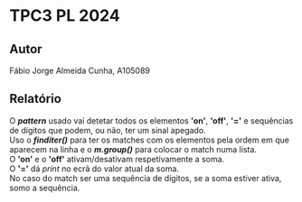 # TPC3 PL 2024

## Autor
Fábio Jorge Almeida Cunha, A105089

## Relatório
O ***pattern*** usado vai detetar todos os elementos **'on'**, **'off'**, **'='** e sequências de 
dígitos que podem, ou não, ter um sinal apegado.\
Uso o ***finditer()*** para ter os matches com os elementos pela ordem em que aparecem
na linha e o ***m.group()*** para colocar o match numa lista.\
O **'on'** e o **'off'** ativam/desativam respetivamente a soma.\
O **'='** dá *print* no ecrã do valor atual da soma.\
No caso do match ser uma sequência de dígitos, se a soma estiver ativa, somo a
sequência.
